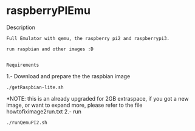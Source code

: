 raspberryPIEmu
==============

Description
~~~~~~~~~~~
Full Emulator with qemu, the raspberry pi2 and raspberrypi3.

run raspbian and other images :D


Requirements
~~~~~~~~~~~~

1.- Download and prepare the the raspbian image

    ./getRaspbian-lite.sh

*NOTE: this is an already upgraded for 2GB extraspace, if you
        got a new image, or want to expand more, please refer to the
        file howtofiximage2run.txt
2.- run
    
    ./runQemuPI2.sh
